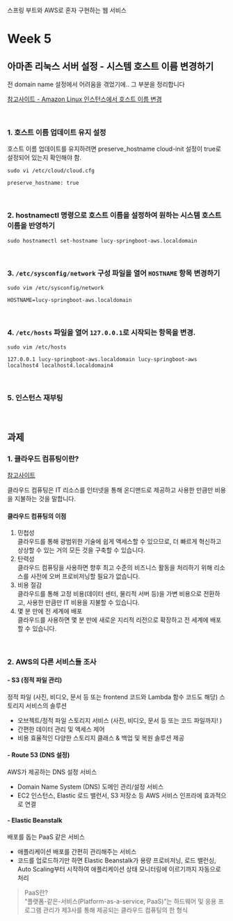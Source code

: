 스프링 부트와 AWS로 혼자 구현하는 웹 서비스

# Week 5

## 아마존 리눅스 서버 설정 - 시스템 호스트 이름 변경하기

전 domain name 설정에서 어려움을 겪었기에.. 그 부분을 정리합니다

[참고사이트 - Amazon Linux 인스턴스에서 호스트 이름 변경](https://docs.aws.amazon.com/ko_kr/AWSEC2/latest/UserGuide/set-hostname.html)

<br>

### 1. 호스트 이름 업데이트 유지 설정

호스트 이름 업데이트를 유지하려면 preserve_hostname cloud-init 설정이 true로 설정되어 있는지 확인해야 함.

```shell
sudo vi /etc/cloud/cloud.cfg
```

```shell
preserve_hostname: true
```

<br>

### 2. hostnamectl 명령으로 호스트 이름을 설정하여 원하는 시스템 호스트 이름을 반영하기

```shell
sudo hostnamectl set-hostname lucy-springboot-aws.localdomain
```

<br>

### 3. `/etc/sysconfig/network` 구성 파일을 열어 `HOSTNAME` 항목 변경하기

```
sudo vim /etc/sysconfig/network
```

```
HOSTNAME=lucy-springboot-aws.localdomain
```

<br>

### 4. `/etc/hosts` 파일을 열어 `127.0.0.1`로 시작되는 항목을 변경.

```
sudo vim /etc/hosts
```

```
127.0.0.1 lucy-springboot-aws.localdomain lucy-springboot-aws localhost4 localhost4.localdomain4
```

<br>

### 5. 인스턴스 재부팅

<br>

## 과제

### 1. 클라우드 컴퓨팅이란?

[참고사이트](https://aws.amazon.com/ko/what-is-cloud-computing/)

클라우드 컴퓨팅은 IT 리소스를 인터넷을 통해 온디맨드로 제공하고 사용한 만큼만 비용을 지불하는 것을 말합니다.

#### 클라우드 컴퓨팅의 이점

1. 민첩성 <br>
   클라우드를 통해 광범위한 기술에 쉽게 액세스할 수 있으므로, 더 빠르게 혁신하고 상상할 수 있는 거의 모든 것을 구축할 수 있습니다.
2. 탄력성 <br>
   클라우드 컴퓨팅을 사용하면 향후 최고 수준의 비즈니스 활동을 처리하기 위해 리소스를 사전에 오버 프로비저닝할 필요가 없습니다.
3. 비용 절감 <br>
   클라우드를 통해 고정 비용(데이터 센터, 물리적 서버 등)을 가변 비용으로 전환하고, 사용한 만큼만 IT 비용을 지불할 수 있습니다.
4. 몇 분 만에 전 세계에 배포 <br>
   클라우드를 사용하면 몇 분 만에 새로운 지리적 리전으로 확장하고 전 세계에 배포할 수 있습니다.

<br>

### 2. AWS의 다른 서비스들 조사

#### - S3 (정적 파일 관리)

정적 파일 (사진, 비디오, 문서 등 또는 frontend 코드와 Lambda 함수 코드도 해당) 스토리지 서비스의 솔루션

- 오브젝트/정적 파일 스토리지 서비스 (사진, 비디오, 문서 등 또는 코드 파일까지! )
- 간편한 데이터 관리 및 액세스 제어
- 비용 효율적인 다양한 스토리지 클래스 & 백업 및 복원 솔루션 제공

#### - Route 53 (DNS 설정)

AWS가 제공하는 DNS 설정 서비스

- Domain Name System (DNS) 도메인 관리/설정 서비스
- EC2 인스턴스, Elastic 로드 밸런서, S3 저장소 등 AWS 서비스 인프라에 효과적으로 연결

#### - Elastic Beanstalk

배포를 돕는 PaaS 같은 서비스

- 애플리케이션 배포를 간편히 관리해주는 서비스
- 코드를 업로드하기만 하면 Elastic Beanstalk가 용량 프로비저닝, 로드 밸런싱, Auto Scaling부터 시작하여 애플리케이션 상태 모니터링에 이르기까지 자동으로 처리

> PaaS란? <br>
> “플랫폼-같은-서비스(Platform-as-a-service, PaaS)”는 하드웨어 및 응용 프로그램 관리가 제3사를 통해 제공되는 클라우드 컴퓨팅의 한 형식
